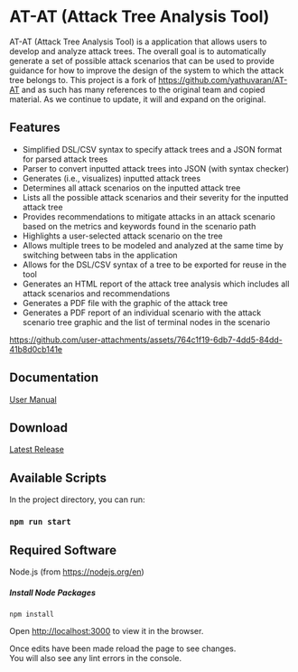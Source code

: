 # AT-AT (Attack Tree Analysis Tool)

AT-AT (Attack Tree Analysis Tool) is a application that allows users to develop and analyze attack trees. The overall goal is to automatically generate a set of possible attack scenarios that can be used to provide guidance for how to improve the design of the system to which the attack tree belongs to. This project is a fork of https://github.com/yathuvaran/AT-AT and as such has many references to the original team and copied material. As we continue to update, it will and expand on the original.

## Features

- Simplified DSL/CSV syntax to specify attack trees and a JSON format for parsed attack trees
- Parser to convert inputted attack trees into JSON (with syntax checker)
- Generates (i.e., visualizes) inputted attack trees
- Determines all attack scenarios on the inputted attack tree
- Lists all the possible attack scenarios and their severity for the inputted attack tree
- Provides recommendations to mitigate attacks in an attack scenario based on the metrics and keywords found in the scenario path
- Highlights a user-selected attack scenario on the tree
- Allows multiple trees to be modeled and analyzed at the same time by switching between tabs in the application
- Allows for the DSL/CSV syntax of a tree to be exported for reuse in the tool
- Generates an HTML report of the attack tree analysis which includes all attack scenarios and recommendations
- Generates a PDF file with the graphic of the attack tree
- Generates a PDF report of an individual scenario with the attack scenario tree graphic and the list of terminal nodes in the scenario


https://github.com/user-attachments/assets/764c1f19-6db7-4dd5-84dd-41b8d0cb141e


## Documentation

[User Manual](Documentation/ESE%20AT%20AT%20User%20Manual.pdf)

## Download

[Latest Release](https://github.com/Empowering-Secure-Elections/attack-tree_analysis_tool/releases/tag/baseline-v1.0)

## Available Scripts

In the project directory, you can run:

### `npm run start`

## Required Software
Node.js (from https://nodejs.org/en)

##### Install Node Packages
`npm install`

Open [http://localhost:3000](http://localhost:3000) to view it in the browser.

Once edits have been made reload the page to see changes.\
You will also see any lint errors in the console.
